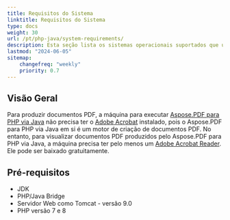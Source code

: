 ```yaml
---
title: Requisitos do Sistema 
linktitle: Requisitos do Sistema
type: docs
weight: 30
url: /pt/php-java/system-requirements/
description: Esta seção lista os sistemas operacionais suportados que um desenvolvedor precisa para trabalhar com sucesso com Aspose.PDF para PHP via Java.
lastmod: "2024-06-05"
sitemap:
    changefreq: "weekly"
    priority: 0.7
---
```


## Visão Geral

Para produzir documentos PDF, a máquina para executar [Aspose.PDF para PHP via Java](https://products.aspose.com/pdf/php-java/) não precisa ter o [Adobe Acrobat](https://www.adobe.com/acrobat/acrobat-pro.html) instalado, pois o Aspose.PDF para PHP via Java em si é um motor de criação de documentos PDF. No entanto, para visualizar documentos PDF produzidos pelo Aspose.PDF para PHP via Java, a máquina precisa ter pelo menos um [Adobe Acrobat Reader](https://www.adobe.com/acrobat/pdf-reader.html). Ele pode ser baixado gratuitamente.

## Pré-requisitos

- JDK
- PHP/Java Bridge
- Servidor Web como Tomcat - versão 9.0
- PHP versão 7 e 8